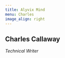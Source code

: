 ```yaml
---
title: Alyvix Mind
menu: Charles
image_align: right
---
```


## **Charles** Callaway
*Technical Writer*

<a href="https://it.linkedin.com/in/charles-callaway-248a18181" target="_blank"><i class="fa fa-linkedin-square fa-3x"></i></a>
